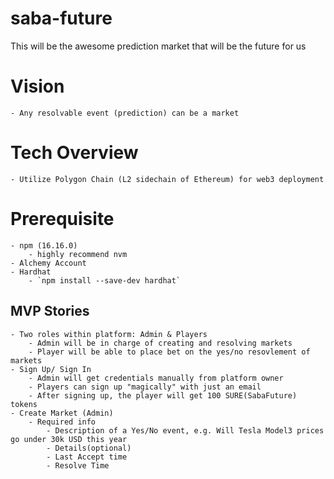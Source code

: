 # saba-future
This will be the awesome prediction market that will be the future for us

# Vision
    - Any resolvable event (prediction) can be a market

# Tech Overview
    - Utilize Polygon Chain (L2 sidechain of Ethereum) for web3 deployment

# Prerequisite
    - npm (16.16.0)
        - highly recommend nvm
    - Alchemy Account
    - Hardhat
        - `npm install --save-dev hardhat`


## MVP Stories
    - Two roles within platform: Admin & Players
        - Admin will be in charge of creating and resolving markets
        - Player will be able to place bet on the yes/no resovlement of markets
    - Sign Up/ Sign In
        - Admin will get credentials manually from platform owner
        - Players can sign up "magically" with just an email
        - After signing up, the player will get 100 SURE(SabaFuture) tokens
    - Create Market (Admin)
        - Required info
            - Description of a Yes/No event, e.g. Will Tesla Model3 prices go under 30k USD this year
            - Details(optional)
            - Last Accept time
            - Resolve Time